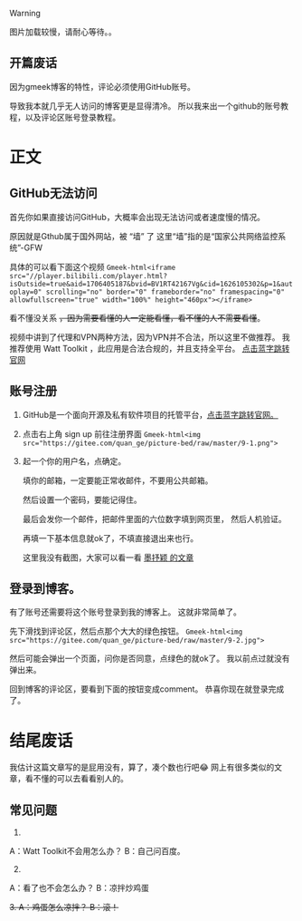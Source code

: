 > [!WARNING]
> 图片加载较慢，请耐心等待。。

## 开篇废话

因为gmeek博客的特性，评论必须使用GitHub账号。

导致我本就几乎无人访问的博客更是显得清冷。
所以我来出一个github的账号教程，以及评论区账号登录教程。

# 正文

## GitHub无法访问

首先你如果直接访问GitHub，大概率会出现无法访问或者速度慢的情况。

原因就是Gthub属于国外网站，被 “墙” 了
这里“墙”指的是“国家公共网络监控系统”-GFW

具体的可以看下面这个视频
`Gmeek-html<iframe src="//player.bilibili.com/player.html?isOutside=true&aid=1706405187&bvid=BV1RT42167Vg&cid=1626105302&p=1&autoplay=0" scrolling="no" border="0" frameborder="no" framespacing="0" allowfullscreen="true" width="100%" height="460px"></iframe>`

看不懂没关系 <del>，因为需要看懂的人一定能看懂，看不懂的人不需要看懂</del>。

视频中讲到了代理和VPN两种方法，因为VPN并不合法，所以这里不做推荐。
我推荐使用 Watt Toolkit ，此应用是合法合规的，并且支持全平台。
[点击蓝字跳转官网](https://steampp.net/)


## 账号注册

1.  GitHub是一个面向开源及私有软件项目的托管平台，[点击蓝字跳转官网。](https://github.com/)

2.  点击右上角 sign up  前往注册界面
`Gmeek-html<img src="https://gitee.com/quan_ge/picture-bed/raw/master/9-1.png">`

4.  起一个你的用户名，点确定。

     填你的邮箱，一定要能正常收邮件，不要用公共邮箱。


     然后设置一个密码，要能记得住。

     最后会发你一个邮件，把邮件里面的六位数字填到网页里，
     然后人机验证。

     再填一下基本信息就ok了，不填直接退出来也行。

     这里我没有截图，大家可以看一看 [墨抒颖 的文章](https://www.cnblogs.com/moshuying/p/15367181.html)

## 登录到博客。

有了账号还需要将这个账号登录到我的博客上。
这就非常简单了。

先下滑找到评论区，然后点那个大大的绿色按钮。
`Gmeek-html<img src="https://gitee.com/quan_ge/picture-bed/raw/master/9-2.jpg">`

然后可能会弹出一个页面，问你是否同意，点绿色的就ok了。
我以前点过就没有弹出来。

回到博客的评论区，要看到下面的按钮变成comment。
恭喜你现在就登录完成了。

# 结尾废话
我估计这篇文章写的是屁用没有，算了，凑个数也行吧😂
网上有很多类似的文章，看不懂的可以去看看别人的。

## 常见问题

1.
A：Watt Toolkit不会用怎么办？
B：自己问百度。

2.
A：看了也不会怎么办？
B：凉拌炒鸡蛋

<del>3.
A：鸡蛋怎么凉拌？
B：滚！</del>

<!-- ##{"script":"<script src='https://blog.meekdai.com/Gmeek/plugins/GmeekTOC.js'></script><script src='https://blog.meekdai.com/Gmeek/plugins/articletoc.js'></script>"}## -->